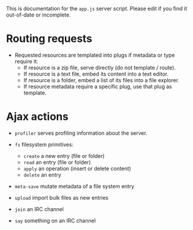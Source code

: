 This is documentation for the `app.js` server script.  Please edit if you find
it out-of-date or incomplete.

# Routing requests

* Requested resources are templated into plugs if metadata or type require it:
  - If resource is a zip file, serve directly (do not template / route).
  - If resource is a text file, embed its content into a text editor.
  - If resource is a folder, embed a list of its files into a file explorer.
  - If resource metadata require a specific plug, use that plug as template.

# Ajax actions

* `profiler` serves profiling information about the server.

* `fs` filesystem primitives:
  - `create` a new entry (file or folder)
  - `read` an entry (file or folder)
  - `apply` an operation (insert or delete content)
  - `delete` an entry

* `meta-save` mutate metadata of a file system entry

* `upload` import bulk files as new entries

* `join` an IRC channel

* `say` something on an IRC channel
